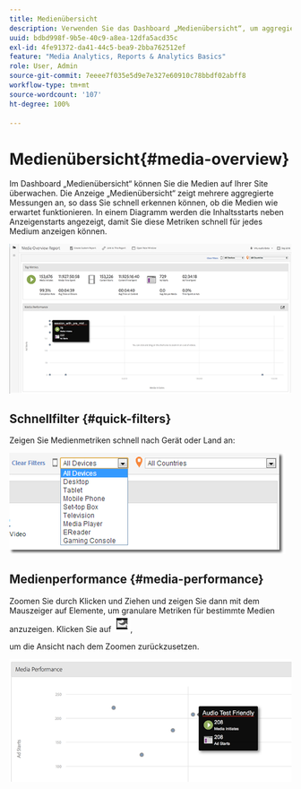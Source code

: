 ```yaml
---
title: Medienübersicht
description: Verwenden Sie das Dashboard „Medienübersicht“, um aggregierte Messungen anzuzeigen. Erfahren Sie, wie Sie die Medienleistung schnell überwachen können.
uuid: bdbd998f-9b5e-40c9-a8ea-12dfa5acd35c
exl-id: 4fe91372-da41-44c5-bea9-2bba762512ef
feature: "Media Analytics, Reports & Analytics Basics"
role: User, Admin
source-git-commit: 7eeee7f035e5d9e7e327e60910c78bbdf02abff8
workflow-type: tm+mt
source-wordcount: '107'
ht-degree: 100%

---
```


# Medienübersicht{#media-overview}

Im Dashboard „Medienübersicht“ können Sie die Medien auf Ihrer Site überwachen. Die Anzeige „Medienübersicht“ zeigt mehrere aggregierte Messungen an, so dass Sie schnell erkennen können, ob die Medien wie erwartet funktionieren. In einem Diagramm werden die Inhaltsstarts neben Anzeigenstarts angezeigt, damit Sie diese Metriken schnell für jedes Medium anzeigen können.

![](assets/media_overview.png)

<!--
![](assets/media_overview.png){width="672px"}
-->

## Schnellfilter {#quick-filters}

Zeigen Sie Medienmetriken schnell nach Gerät oder Land an:

![](assets/video-overview-report-filters.png)

<!--
![](assets/video-overview-report-filters.png){width="400px"}
-->

## Medienperformance {#media-performance}

Zoomen Sie durch Klicken und Ziehen und zeigen Sie dann mit dem Mauszeiger auf Elemente, um granulare Metriken für bestimmte Medien anzuzeigen. Klicken Sie auf ![](assets/video-overview-report-revert.png),

um die Ansicht nach dem Zoomen zurückzusetzen.

![](assets/media_overview_zoom.png)

<!--
![](assets/media_overview_zoom.png){width="400px"}
-->
